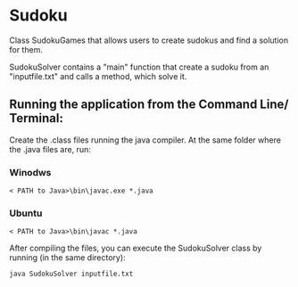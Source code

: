 # Sudoku
Class SudokuGames that allows users to create sudokus and find a solution for them.

SudokuSolver contains a "main" function that create a sudoku from an "inputfile.txt" and calls a method, which solve it.


## Running the application from the Command Line/ Terminal:
Create the .class files running the java compiler. At the same folder where the .java files are, run:
### Winodws
```
< PATH to Java>\bin\javac.exe *.java 
```
### Ubuntu

```
< PATH to Java>\bin\javac *.java 
```
After compiling the files, you can execute the SudokuSolver class by running (in the same directory):

```
java SudokuSolver inputfile.txt
```
